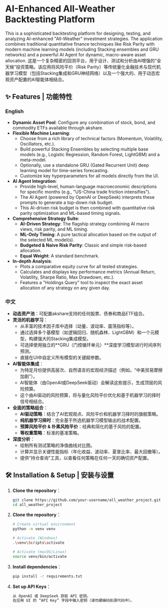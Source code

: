 # AI-Enhanced All-Weather Backtesting Platform  
This is a sophisticated backtesting platform for designing, testing, and analyzing AI-enhanced "All-Weather" investment strategies. The application combines traditional quantitative finance techniques like Risk Parity with modern machine learning models (including Stacking ensembles and GRU networks) and a powerful AI Agent for dynamic, macro-aware asset allocation.
这是一个复杂精密的回测平台，用于设计、测试和分析由AI增强的“全天候”投资策略。该应用将风险平价（Risk Parity）等传统量化金融技术与现代机器学习模型（包括Stacking集成和GRU神经网络）以及一个强大的、用于动态宏观资产配置的AI智能体相结合。  


## ✨ Features | 功能特性  

### English  
- **Dynamic Asset Pool**: Configure any combination of stock, bond, and commodity ETFs available through akshare.  
- **Flexible Machine Learning**:  
  - Choose from a rich library of technical factors (Momentum, Volatility, Oscillators, etc.).  
  - Build powerful Stacking Ensembles by selecting multiple base models (e.g., Logistic Regression, Random Forest, LightGBM) and a meta-model.  
  - Optionally, use a standalone GRU (Gated Recurrent Unit) deep learning model for time-series forecasting.  
  - Customize key hyperparameters for all models directly from the UI.  
- **AI Agent Integration**:  
  - Provide high-level, human-language macroeconomic descriptions for specific months (e.g., "US-China trade friction intensifies").  
  - The AI Agent (powered by OpenAI or DeepSeek) interprets these prompts to generate a top-down risk budget.  
  - This AI-driven risk budget is then combined with quantitative risk parity optimization and ML-based timing signals.  
- **Comprehensive Strategy Suite**:  
  - **AI-Driven Strategy**: The flagship strategy combining AI macro views, risk parity, and ML timing.  
  - **ML-Only Timing**: A pure tactical allocation based on the output of the selected ML model(s).  
  - **Budgeted & Naive Risk Parity**: Classic and simple risk-based allocation.  
  - **Equal Weight**: A standard benchmark.  
- **In-depth Analysis**:  
  - Plots a comparative equity curve for all tested strategies.  
  - Calculates and displays key performance metrics (Annual Return, Volatility, Sharpe Ratio, Max Drawdown, etc.).  
  - Features a "Holdings Query" tool to inspect the exact asset allocation of any strategy on any given day.  
</details>  


### 中文  
- **动态资产池**：可配置akshare支持的任何股票、债券和商品ETF组合。  
- **灵活的机器学习**：  
  - 从丰富的技术因子库中选择（动量、波动率、震荡指标等）。  
  - 通过选择多个基模型（如逻辑回归、随机森林、LightGBM）和一个元模型，构建强大的Stacking集成模型。  
  - 可选择使用独立的**GRU（门控循环单元）**深度学习模型进行时间序列预测。  
  - 直接在UI中自定义所有模型的关键超参数。  
- **AI智能体集成**：  
  - 为特定月份提供高层次、自然语言的宏观经济描述（例如，“中美贸易摩擦加剧”）。  
  - AI智能体（由OpenAI或DeepSeek驱动）会解读这些提示，生成顶层的风险预算。  
  - 这个由AI驱动的风险预算，将与量化风险平价优化和基于机器学习的择时信号相结合。  
- **全面的策略组合**：  
  - **AI驱动策略**：结合了AI宏观观点、风险平价和机器学习择时的旗舰策略。  
  - **纯机器学习择时**：完全基于所选机器学习模型输出的战术配置。  
  - **预算风险平价 & 朴素风险平价**：经典和简化的基于风险的配置。  
  - **等权重策略**：标准的基准策略。  
- **深度分析**：  
  - 绘制所有测试策略的净值曲线对比图。  
  - 计算并显示关键性能指标（年化收益、波动率、夏普比率、最大回撤等）。  
  - 提供“持仓查询”工具，以查看任何策略在任何一天的确切资产配置。  
</details>  




## 🛠️ Installation & Setup | 安装与设置  
1. **Clone the repository**：  
   ```bash  
   git clone https://github.com/your-username/all_weather_project.git  
   cd all_weather_project

2. **Clone the repository**：
   ```bash
   # Create virtual environment  
   python -m venv venv  

   # Activate (Windows)  
   .\venv\Scripts\activate  

   # Activate (macOS/Linux)  
   source venv/bin/activate

3. **Install dependencies**：
   ```bash
   pip install -r requirements.txt

4. **Set up API Keys**：
   ```bash
   从 OpenAI 或 DeepSeek 获取 API 密钥。
   在应用 UI 的 “API Key” 字段中输入密钥（请勿硬编码到源代码中）。

